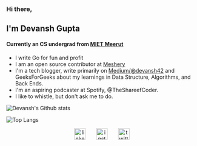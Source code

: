 ### Hi there, 

## I'm Devansh Gupta

#### Currently an CS undergrad from [MIET Meerut](https://miet.ac.in)

* I write Go for fun and profit
* I am an open source contributor at [Meshery](//github.com/meshery)
* I'm a tech blogger, write primarily on [Medium/@devansh42](//devansh42.medium.com) and GeeksForGeeks about my learnings in Data Structure, Algorithms, and Back Ends.
* I'm an aspiring podcaster at Spotify, @TheShareefCoder.
* I like to whistle, but don't ask me to do. 

![Devansh's Github stats](https://github-readme-stats.vercel.app/api?username=devansh42&show_icons=true&theme=radical)

![Top Langs](https://github-readme-stats.vercel.app/api/top-langs/?username=devansh42&layout=compact)

<p align="center">
  <a href="https://www.linkedin.com/in/devansh42/"><img src="https://image.flaticon.com/icons/png/512/174/174857.png" alt="linkedIn" width="30"/></a>
  &nbsp; &nbsp; &nbsp;
  <a href="https://www.instagram.com/dev.ansh42/"><img src="https://image.flaticon.com/icons/png/512/2111/2111463.png" alt="instagram" width="30"/></a>
  &nbsp; &nbsp; &nbsp;
  <a href="https://twitter.com/devansh_42"><img src="https://image.flaticon.com/icons/png/512/733/733579.png" alt="twitter" width="30"/></a>
</p>
